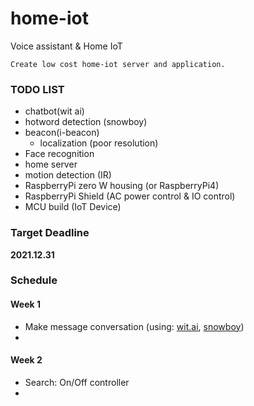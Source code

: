 # home-iot
Voice assistant & Home IoT

```Create low cost home-iot server and application.```

### TODO LIST
* chatbot(wit ai)
* hotword detection (snowboy)
* beacon(i-beacon)
  * localization (poor resolution)
* Face recognition
* home server
* motion detection (IR)
* RaspberryPi zero W housing (or RaspberryPi4)
* RaspberryPi Shield (AC power control & IO control)
* MCU build (IoT Device)


### Target Deadline
**2021.12.31**
### Schedule
#### Week 1
* Make message conversation (using: [wit.ai](https://wit.ai/), [snowboy](https://github.com/Kitt-AI/snowboy))
* 
#### Week 2
* Search: On/Off controller
* 